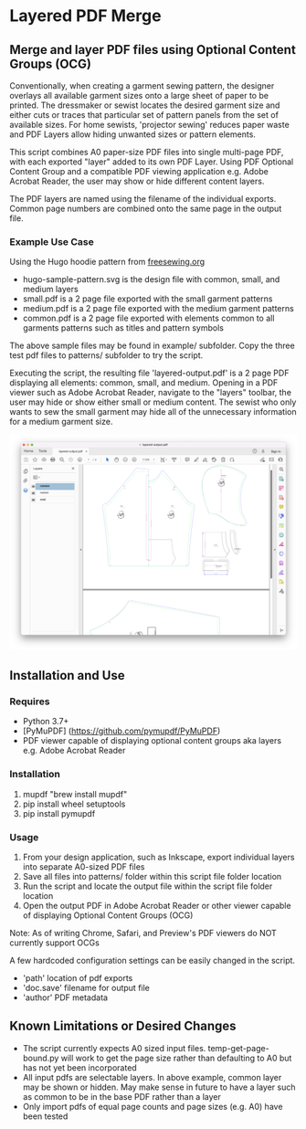 # Layered PDF Merge
## Merge and layer PDF files using Optional Content Groups (OCG)
Conventionally, when creating a garment sewing pattern, the designer overlays all available garment sizes onto a large sheet of paper to be printed. The dressmaker or sewist locates the desired garment size and either cuts or traces that particular set of pattern panels from the set of available sizes. For home sewists, 'projector sewing' reduces paper waste and PDF Layers allow hiding unwanted sizes or pattern elements. 

This script combines A0 paper-size PDF files into single multi-page PDF, with each exported "layer" added to its own PDF Layer. Using PDF Optional Content Group and a compatible PDF viewing application e.g. Adobe Acrobat Reader, the user may show or hide different content layers. 

The PDF layers are named using the filename of the individual exports. Common page numbers are combined onto the same page in the output file. 

### Example Use Case
Using the Hugo hoodie pattern from [freesewing.org](https://freesewing.org/)
* hugo-sample-pattern.svg is the design file with common, small, and medium layers
* small.pdf is a 2 page file exported with the small garment patterns
* medium.pdf is a 2 page file exported with the medium garment patterns
* common.pdf is a 2 page file exported with elements common to all garments patterns such as titles and pattern symbols

The above sample files may be found in example/ subfolder. Copy the three test pdf files to patterns/ subfolder to try the script.

Executing the script, the resulting file 'layered-output.pdf' is a 2 page PDF displaying all elements: common, small, and medium. Opening in a PDF viewer such as Adobe Acrobat Reader, navigate to the "layers" toolbar, the user may hide or show either small or medium content. The sewist who only wants to sew the small garment may hide all of the unnecessary information for a medium garment size.

![Layered PDF Example](./example/screenshot.png?raw=true "Layered PDF Example")

## Installation and Use

### Requires
* Python 3.7+
* [PyMuPDF] (https://github.com/pymupdf/PyMuPDF)
* PDF viewer capable of displaying optional content groups aka layers e.g. Adobe Acrobat Reader

### Installation
1. mupdf "brew install mupdf"
1. pip install wheel setuptools
1. pip install pymupdf

### Usage
1. From your design application, such as Inkscape, export individual layers into separate A0-sized PDF files
1. Save all files into patterns/ folder within this script file folder location
1. Run the script and locate the output file within the script file folder location
1. Open the output PDF in Adobe Acrobat Reader or other viewer capable of displaying Optional Content Groups (OCG)

Note: As of writing Chrome, Safari, and Preview's PDF viewers do NOT currently support OCGs

A few hardcoded configuration settings can be easily changed in the script. 
* 'path' location of pdf exports
* 'doc.save' filename for output file
* 'author' PDF metadata

## Known Limitations or Desired Changes
* The script currently expects A0 sized input files. temp-get-page-bound.py will work to get the page size rather than defaulting to A0 but has not yet been incorporated
* All input pdfs are selectable layers. In above example, common layer may be shown or hidden. May make sense in future to have a layer such as common to be in the base PDF rather than a layer
* Only import pdfs of equal page counts and page sizes (e.g. A0) have been tested